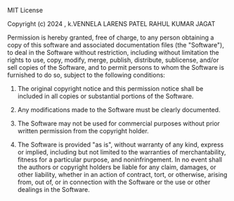 MIT License

Copyright (c) 2024 , k.VENNELA LARENS PATEL RAHUL KUMAR JAGAT

Permission is hereby granted, free of charge, to any person obtaining a copy
of this software and associated documentation files (the "Software"), to deal
in the Software without restriction, including without limitation the rights
to use, copy, modify, merge, publish, distribute, sublicense, and/or sell
copies of the Software, and to permit persons to whom the Software is
furnished to do so, subject to the following conditions:

1. The original copyright notice and this permission notice shall be included
   in all copies or substantial portions of the Software.

2. Any modifications made to the Software must be clearly documented.

3. The Software may not be used for commercial purposes without prior written
   permission from the copyright holder.

4. The Software is provided "as is", without warranty of any kind, express or
   implied, including but not limited to the warranties of merchantability,
   fitness for a particular purpose, and noninfringement. In no event shall
   the authors or copyright holders be liable for any claim, damages, or other
   liability, whether in an action of contract, tort, or otherwise, arising
   from, out of, or in connection with the Software or the use or other
   dealings in the Software.
